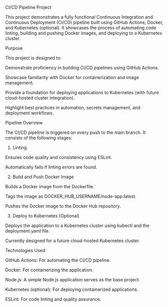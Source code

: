 CI/CD Pipeline Project

This project demonstrates a fully functional Continuous Integration and Continuous Deployment (CI/CD) pipeline built using GitHub Actions, Docker, and Kubernetes (optional). It showcases the process of automating code linting, building and pushing Docker images, and deploying to a Kubernetes cluster.

Purpose

This project is designed to:

Demonstrate proficiency in building CI/CD pipelines using GitHub Actions.

Showcase familiarity with Docker for containerization and image management.

Provide a foundation for deploying applications to Kubernetes (with future cloud-hosted cluster integration).

Highlight best practices in automation, secrets management, and deployment workflows.

Pipeline Overview

The CI/CD pipeline is triggered on every push to the main branch. It consists of the following stages:

1. Linting

Ensures code quality and consistency using ESLint.

Automatically fails if linting errors are found.

2. Build and Push Docker Image

Builds a Docker image from the Dockerfile.

Tags the image as DOCKER_HUB_USERNAME/node-app:latest.

Pushes the Docker image to the Docker Hub repository.

3. Deploy to Kubernetes (Optional)

Deploys the application to a Kubernetes cluster using kubectl and the deployment.yaml file.

Currently designed for a future cloud-hosted Kubernetes cluster.

Technologies Used

GitHub Actions: For automating the CI/CD pipeline.

Docker: For containerizing the application.

Node.js: A simple Node.js application serves as the base project.

Kubernetes (optional): For deploying containerized applications.

ESLint: For code linting and quality assurance.
